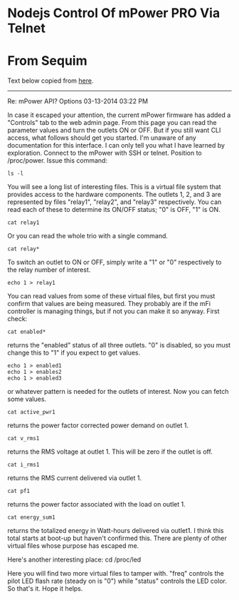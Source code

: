 # Nodejs Control Of mPower PRO Via Telnet


# From Sequim

Text below copied from
[here](https://community.ubnt.com/t5/mFi/mPower-API/td-p/637549).

---

Re: mPower API?
Options
‎03-13-2014 03:22 PM

In case it escaped your attention, the current mPower firmware has added a
"Controls" tab to the web admin page. From this page you can read the parameter
values and turn the outlets ON or OFF.
But if you still want CLI access, what follows should get you started.  I'm
unaware of any documentation for this interface.  I can only tell you what I
have learned by exploration.
Connect to the mPower with SSH or telnet.
Position to /proc/power.
Issue this command:
```
ls -l
```
You will see a long list of interesting files. This is a virtual file system
that provides access to the hardware components.
The outlets 1, 2, and 3 are represented by files "relay1", "relay2", and
"relay3" respectively. You can read each of these to determine its ON/OFF
status; "0" is OFF, "1" is ON.
```
cat relay1
```
 Or you can read the whole trio with a single command.
```
cat relay*
```
To switch an outlet to ON or OFF, simply write a "1" or "0" respectively to the
relay number of interest.
```
echo 1 > relay1
```
You can read values from some of these virtual files, but first you must confirm
that values are being measured.  They probably are if the mFi controller is
managing things, but if not you can make it so anyway.  First check:
```
cat enabled*
```
 returns the "enabled" status of all three outlets.  "0" is disabled, so you must change this to "1" if you expect to get values.
```
echo 1 > enabled1
echo 1 > enables2
echo 1 > enabled3
```
 or whatever pattern is needed for the outlets of interest.  Now you can fetch some values.
```
cat active_pwr1
```
 returns the power factor corrected power demand on outlet 1.
```
cat v_rms1
```
 returns the RMS voltage at outlet 1.  This will be zero if the outlet is off.
```
cat i_rms1
```
 returns the RMS current delivered via outlet 1.
```
cat pf1
```
 returns the power factor associated with the load on outlet 1.
```
cat energy_sum1
```
 returns the totalized energy in Watt-hours delivered via outlet1.  I think this total starts at boot-up but haven't confirmed this.
There are plenty of other virtual files whose purpose has escaped me.

Here's another interesting place:
cd /proc/led

Here you will find two more virtual files to tamper with. "freq" controls the pilot LED flash rate (steady on is "0") while "status" controls the LED color.
So that's it. Hope it helps.
